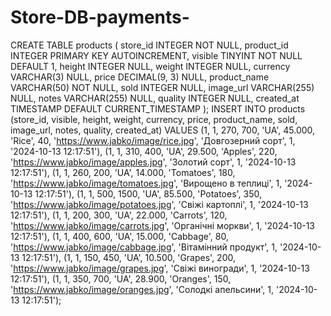 # Store-DB-payments-
CREATE TABLE products (
    store_id INTEGER NOT NULL,
    product_id INTEGER PRIMARY KEY AUTOINCREMENT,
    visible TINYINT NOT NULL DEFAULT 1,
    height INTEGER NULL,
    weight INTEGER NULL,
    currency VARCHAR(3) NULL,
    price DECIMAL(9, 3) NULL,
    product_name VARCHAR(50) NOT NULL,
    sold INTEGER NULL,
    image_url VARCHAR(255) NULL,
    notes VARCHAR(255) NULL,
    quality INTEGER NULL,
    created_at TIMESTAMP DEFAULT CURRENT_TIMESTAMP
);
INSERT INTO products (store_id, visible, height, weight, currency, price, product_name, sold, image_url, notes, quality, created_at) VALUES 
(1, 1, 270, 700, 'UA', 45.000, 'Rice', 40, 'https://www.jabko/image/rice.jpg', 'Довгозерний сорт', 1, '2024-10-13 12:17:51'),
(1, 1, 310, 400, 'UA', 29.500, 'Apples', 220, 'https://www.jabko/image/apples.jpg', 'Золотий сорт', 1, '2024-10-13 12:17:51'),
(1, 1, 260, 200, 'UA', 14.000, 'Tomatoes', 180, 'https://www.jabko/image/tomatoes.jpg', 'Вирощено в теплиці', 1, '2024-10-13 12:17:51'),
(1, 1, 500, 1500, 'UA', 85.500, 'Potatoes', 350, 'https://www.jabko/image/potatoes.jpg', 'Свіжі картоплі', 1, '2024-10-13 12:17:51'),
(1, 1, 200, 300, 'UA', 22.000, 'Carrots', 120, 'https://www.jabko/image/carrots.jpg', 'Органічні моркви', 1, '2024-10-13 12:17:51'),
(1, 1, 400, 600, 'UA', 15.000, 'Cabbage', 80, 'https://www.jabko/image/cabbage.jpg', 'Вітамінний продукт', 1, '2024-10-13 12:17:51'),
(1, 1, 150, 450, 'UA', 10.500, 'Grapes', 200, 'https://www.jabko/image/grapes.jpg', 'Свіжі виногради', 1, '2024-10-13 12:17:51'),
(1, 1, 350, 700, 'UA', 28.900, 'Oranges', 150, 'https://www.jabko/image/oranges.jpg', 'Солодкі апельсини', 1, '2024-10-13 12:17:51');
